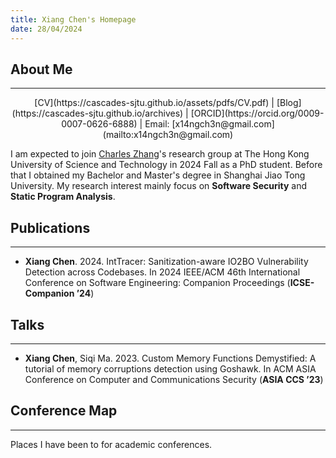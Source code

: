 ```yaml
---
title: Xiang Chen's Homepage
date: 28/04/2024
---
```


<!-- generate html using pandoc: pandoc --standalone --template _homepage/template.html _homepage/index.md -o index.html -->

## About Me

---

<center>
[CV](https://cascades-sjtu.github.io/assets/pdfs/CV.pdf) | [Blog](https://cascades-sjtu.github.io/archives) | [ORCID](https://orcid.org/0009-0007-0626-6888) | Email: [x14ngch3n@gmail.com](mailto:x14ngch3n@gmail.com)
</center>

I am expected to join [Charles Zhang](https://cse.hkust.edu.hk/~charlesz)'s research group at The Hong Kong University of Science and Technology in 2024 Fall as a PhD student. Before that I obtained my Bachelor and Master's degree in Shanghai Jiao Tong University. My research interest mainly focus on **Software Security** and **Static Program Analysis**.

## Publications

---

- **Xiang Chen**. 2024. IntTracer: Sanitization-aware IO2BO Vulnerability Detection across Codebases. In 2024 IEEE/ACM 46th International Conference on Software Engineering: Companion Proceedings (**ICSE-Companion ’24**)
<a href="https://cascades-sjtu.github.io/assets/pdfs/inttracer-icsesrc24.pdf"><i class="fa-solid fa-file-pdf"></i></a>
<a href="https://github.com/cascades-sjtu/tracer-infer"><i class="fa-brands fa-github"></i></a>

## Talks

---

- **Xiang Chen**, Siqi Ma. 2023. Custom Memory Functions Demystified: A tutorial of memory corruptions detection using Goshawk. In ACM ASIA Conference on Computer and Communications Security (**ASIA CCS ’23**) 
<a href="https://github.com/cascades-sjtu/Goshawk-tutorial/blob/main/slide/asiaccs23-tutorial-export.pdf"><i class="fa-solid fa-file-pdf"></i></a>

## Conference Map

---

Places I have been to for academic conferences.
